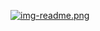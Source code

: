 [![img-readme.png](https://i.postimg.cc/Vk7Zs8x1/img-readme.png)](https://things-to-oevb4vsl2-zdc999.vercel.app/)

